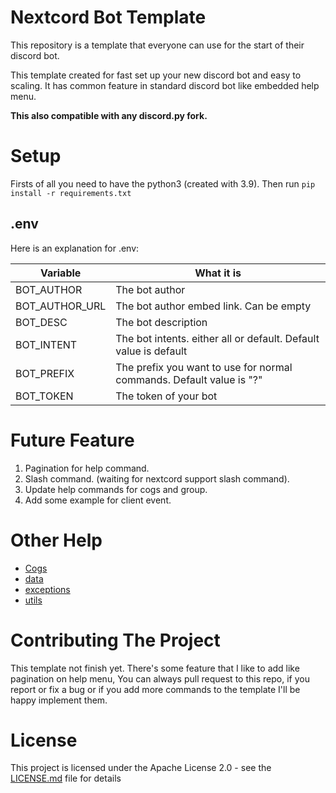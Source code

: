 # Nextcord Bot Template

This repository is a template that everyone can use for the start of their discord bot.

This template created for fast set up your new discord bot and easy to scaling. It has common feature in standard
discord bot like embedded help menu.<br>

**This also compatible with any discord.py fork.**

# Setup

Firsts of all you need to have the python3 (created with 3.9). Then run `pip install -r requirements.txt`

## .env

Here is an explanation for .env:

| Variable                  | What it is                                                            |
| ------------------------- | ----------------------------------------------------------------------|
| BOT_AUTHOR                | The bot author                                                        |
| BOT_AUTHOR_URL            | The bot author embed link. Can be empty                               |
| BOT_DESC                  | The bot description                                                   |
| BOT_INTENT                | The bot intents. either all or default. Default value is default      |
| BOT_PREFIX                | The prefix you want to use for normal commands. Default value is "?"  |
| BOT_TOKEN                 | The token of your bot                                                 |

# Future Feature

1. Pagination for help command.
2. Slash command. (waiting for nextcord support slash command).
3. Update help commands for cogs and group.
4. Add some example for client event.

# Other Help

- [Cogs](./cogs/README.md)
- [data](./data/README.md)
- [exceptions](./exceptions/README.md)
- [utils](./utils/README.md)

# Contributing The Project

This template not finish yet. There's some feature that I like to add like pagination on help menu, You can always pull
request to this repo, if you report or fix a bug or if you add more commands to the template I'll be happy implement
them.

# License

This project is licensed under the Apache License 2.0 - see the [LICENSE.md](LICENSE.md) file for details
